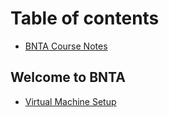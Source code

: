 # Table of contents

* [BNTA Course Notes](README.md)

## Welcome to BNTA

* [Virtual Machine Setup](virtual-machine-setup/README.md)
